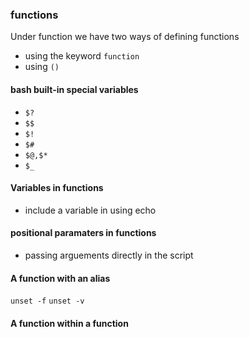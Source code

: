 ### functions
Under function we have two ways of defining functions
- using the keyword `function`
- using `()`
#### bash built-in special variables
- `$?`
- `$$`
- `$!`
- `$#`
- `$@,$*`
- `$_`
#### Variables in functions
- include a variable in using echo
#### positional paramaters in functions
- passing arguements directly in the script
#### A function with an alias
`unset -f`
`unset -v`
#### A function within a function

